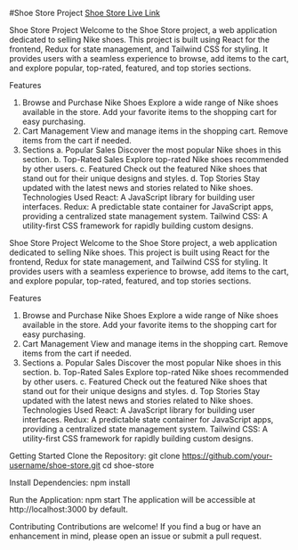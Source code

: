 #Shoe Store Project
[Shoe Store Live Link](https://shoe-store-fawn.vercel.app/)

Shoe Store Project
Welcome to the Shoe Store project, a web application dedicated to selling Nike shoes. This project is built using React for the frontend, Redux for state management, and Tailwind CSS for styling. It provides users with a seamless experience to browse, add items to the cart, and explore popular, top-rated, featured, and top stories sections.

Features
1. Browse and Purchase Nike Shoes
Explore a wide range of Nike shoes available in the store.
Add your favorite items to the shopping cart for easy purchasing.
2. Cart Management
View and manage items in the shopping cart.
Remove items from the cart if needed.
3. Sections
a. Popular Sales
Discover the most popular Nike shoes in this section.
b. Top-Rated Sales
Explore top-rated Nike shoes recommended by other users.
c. Featured
Check out the featured Nike shoes that stand out for their unique designs and styles.
d. Top Stories
Stay updated with the latest news and stories related to Nike shoes.
Technologies Used
React: A JavaScript library for building user interfaces.
Redux: A predictable state container for JavaScript apps, providing a centralized state management system.
Tailwind CSS: A utility-first CSS framework for rapidly building custom designs.


Shoe Store Project
Welcome to the Shoe Store project, a web application dedicated to selling Nike shoes. This project is built using React for the frontend, Redux for state management, and Tailwind CSS for styling. It provides users with a seamless experience to browse, add items to the cart, and explore popular, top-rated, featured, and top stories sections.

Features
1. Browse and Purchase Nike Shoes
Explore a wide range of Nike shoes available in the store.
Add your favorite items to the shopping cart for easy purchasing.
2. Cart Management
View and manage items in the shopping cart.
Remove items from the cart if needed.
3. Sections
a. Popular Sales
Discover the most popular Nike shoes in this section.
b. Top-Rated Sales
Explore top-rated Nike shoes recommended by other users.
c. Featured
Check out the featured Nike shoes that stand out for their unique designs and styles.
d. Top Stories
Stay updated with the latest news and stories related to Nike shoes.
Technologies Used
React: A JavaScript library for building user interfaces.
Redux: A predictable state container for JavaScript apps, providing a centralized state management system.
Tailwind CSS: A utility-first CSS framework for rapidly building custom designs.


Getting Started
Clone the Repository:
git clone https://github.com/your-username/shoe-store.git
cd shoe-store

Install Dependencies:
npm install

Run the Application:
npm start
The application will be accessible at http://localhost:3000 by default.

Contributing
Contributions are welcome! If you find a bug or have an enhancement in mind, please open an issue or submit a pull request.
